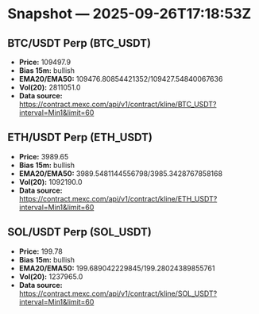 # Snapshot — 2025-09-26T17:18:53Z

## BTC/USDT Perp (BTC_USDT)
- **Price:** 109497.9
- **Bias 15m:** bullish
- **EMA20/EMA50:** 109476.80854421352/109427.54840067636
- **Vol(20):** 2811051.0
- **Data source:** https://contract.mexc.com/api/v1/contract/kline/BTC_USDT?interval=Min1&limit=60

## ETH/USDT Perp (ETH_USDT)
- **Price:** 3989.65
- **Bias 15m:** bullish
- **EMA20/EMA50:** 3989.5481144556798/3985.3428767858168
- **Vol(20):** 1092190.0
- **Data source:** https://contract.mexc.com/api/v1/contract/kline/ETH_USDT?interval=Min1&limit=60

## SOL/USDT Perp (SOL_USDT)
- **Price:** 199.78
- **Bias 15m:** bullish
- **EMA20/EMA50:** 199.689042229845/199.28024389855761
- **Vol(20):** 1237965.0
- **Data source:** https://contract.mexc.com/api/v1/contract/kline/SOL_USDT?interval=Min1&limit=60
